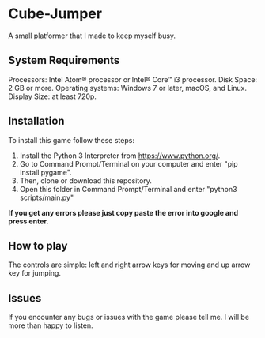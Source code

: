 # Cube-Jumper

A small platformer that I made to keep myself busy.

## System Requirements

  Processors: Intel Atom® processor or Intel® Core™ i3 processor.
  Disk Space: 2 GB or more.
  Operating systems: Windows 7 or later, macOS, and Linux.
  Display Size: at least 720p.

## Installation

To install this game follow these steps:

  1. Install the Python 3 Interpreter from <https://www.python.org/>.
  2. Go to Command Prompt/Terminal on your computer and enter "pip install pygame".
  3. Then, clone or download this repository.
  4. Open this folder in Command Prompt/Terminal and enter "python3 scripts/main.py"

**If you get any errors please just copy paste the error into google and press enter.**

## How to play

The controls are simple: left and right arrow keys for moving and up arrow key for jumping.

## Issues

If you encounter any bugs or issues with the game please tell me. I will be more than happy to listen.
